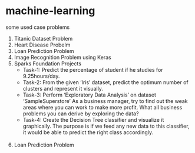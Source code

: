 # machine-learning
some used case problems
1. Titanic Dataset Problem<br>
2. Heart Disease Probelm<br>
3. Loan Prediction Problem<br>
4. Image Recognition Problem using Keras<br>
5. Sparks Foundation Projects
     <ul>
      <li>Task-1: Predict the percentage of student if he studies for 9.25hours/day.</li>
      <li>Task-2: From the given ‘Iris’ dataset, predict the optimum number of clusters
    and represent it visually. </li>
      <li>Task-3: Perform ‘Exploratory Data Analysis’ on dataset ‘SampleSuperstore’
     As a business manager, try to find out the weak areas where you can
    work to make more profit.
     What all business problems you can derive by exploring the data? </li>
      <li>Task-4: Create the Decision Tree classifier and visualize it graphically.
    The purpose is if we feed any new data to this classifier, it would be able to
    predict the right class accordingly.</li>
    </ul> <br> 
6. Loan Prediction Problem<br>
